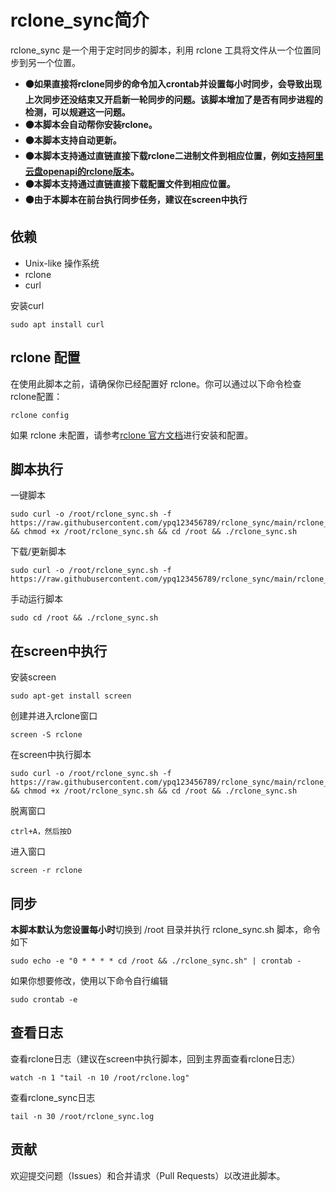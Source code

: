 # rclone_sync简介

rclone_sync 是一个用于定时同步的脚本，利用 rclone 工具将文件从一个位置同步到另一个位置。

- **⚫如果直接将rclone同步的命令加入crontab并设置每小时同步，会导致出现上次同步还没结束又开启新一轮同步的问题。该脚本增加了是否有同步进程的检测，可以规避这一问题。**
- **⚫本脚本会自动帮你安装rclone。**
- **⚫本脚本支持自动更新。**
- **⚫本脚本支持通过直链直接下载rclone二进制文件到相应位置，例如[支持阿里云盘openapi的rclone版本](https://github.com/pongfcnkl/rclone)。**
- **⚫本脚本支持通过直链直接下载配置文件到相应位置。**
- **⚫由于本脚本在前台执行同步任务，建议在screen中执行**

## 依赖
- Unix-like 操作系统
- rclone
- curl
  
安装curl
```
sudo apt install curl
```


## rclone 配置
在使用此脚本之前，请确保你已经配置好 rclone。你可以通过以下命令检查 rclone配置：  
```
rclone config
```  
如果 rclone 未配置，请参考[rclone 官方文档](https://rclone.org/docs/)进行安装和配置。  

## 脚本执行
一键脚本
```
sudo curl -o /root/rclone_sync.sh -f https://raw.githubusercontent.com/ypq123456789/rclone_sync/main/rclone_sync.sh && chmod +x /root/rclone_sync.sh && cd /root && ./rclone_sync.sh
```
下载/更新脚本
```
sudo curl -o /root/rclone_sync.sh -f https://raw.githubusercontent.com/ypq123456789/rclone_sync/main/rclone_sync.sh
```
手动运行脚本
```
sudo cd /root && ./rclone_sync.sh
```
## 在screen中执行
安装screen
```
sudo apt-get install screen
```
创建并进入rclone窗口
```
screen -S rclone
```
在screen中执行脚本
```
sudo curl -o /root/rclone_sync.sh -f https://raw.githubusercontent.com/ypq123456789/rclone_sync/main/rclone_sync.sh && chmod +x /root/rclone_sync.sh && cd /root && ./rclone_sync.sh
```
脱离窗口
```
ctrl+A，然后按D
```
进入窗口
```
screen -r rclone
```
## 同步
**本脚本默认为您设置每小时**切换到 /root 目录并执行 rclone_sync.sh 脚本，命令如下
```
sudo echo -e "0 * * * * cd /root && ./rclone_sync.sh" | crontab -
```
如果你想要修改，使用以下命令自行编辑
```
sudo crontab -e
```
## 查看日志
查看rclone日志（建议在screen中执行脚本，回到主界面查看rclone日志）
```
watch -n 1 "tail -n 10 /root/rclone.log"
```

查看rclone_sync日志
```
tail -n 30 /root/rclone_sync.log
```

## 贡献
欢迎提交问题（Issues）和合并请求（Pull Requests）以改进此脚本。
